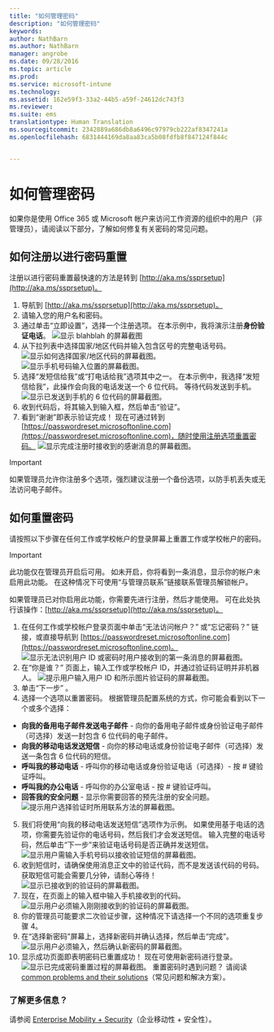 ```yaml
---
title: "如何管理密码"
description: "如何管理密码"
keywords: 
author: NathBarn
ms.author: NathBarn
manager: angrobe
ms.date: 09/28/2016
ms.topic: article
ms.prod: 
ms.service: microsoft-intune
ms.technology: 
ms.assetid: 162e59f3-33a2-44b5-a59f-24612dc743f3
ms.reviewer: 
ms.suite: ems
translationtype: Human Translation
ms.sourcegitcommit: 2342889a686db8a6496c97979cb222af8347241a
ms.openlocfilehash: 6831444169da8aa83ca5b08fdfb8f847124f844c


---
```


# <a name="how-to-manage-your-own-password"></a>如何管理密码

如果你是使用 Office 365 或 Microsoft 帐户来访问工作资源的组织中的用户（非管理员），请阅读以下部分，了解如何修复有关密码的常见问题。

## <a name="how-to-register-for-password-reset"></a>如何注册以进行密码重置
注册以进行密码重置最快速的方法是转到 [http://aka.ms/ssprsetup](http://aka.ms/ssprsetup)。

1.  导航到 [http://aka.ms/ssprsetup](http://aka.ms/ssprsetup)。
2.  请输入您的用户名和密码。
3.  通过单击“立即设置”，选择一个注册选项。 在本示例中，我将演示注册**身份验证电话**。
![显示 blahblah 的屏幕截图](./media/ft-mngPW-1-setup.png)
4.  从下拉列表中选择国家/地区代码并输入包含区号的完整电话号码。
![显示如何选择国家/地区代码的屏幕截图。 ](./media/ft-mngPW-2-enterNumber.png)![显示手机号码输入位置的屏幕截图。](./media/ft-mngPW-3-enterNumber2.png)
5.  选择“发短信给我”或“打电话给我”选项其中之一。 在本示例中，我选择“发短信给我”，此操作会向我的电话发送一个 6 位代码。 等待代码发送到手机。
![显示已发送到手机的 6 位代码的屏幕截图。](./media/ft-mngPW-4-textCode.png)
6.  收到代码后，将其输入到输入框，然后单击“验证”。
7.  看到“谢谢”即表示验证完成！ 现在可通过转到 [https://passwordreset.microsoftonline.com](https://passwordreset.microsoftonline.com)，随时使用注册选项重置密码。
![显示完成注册时接收到的感谢消息的屏幕截图。](./media/ft-mngPW-5-thanks.png)

> [!IMPORTANT]
> 如果管理员允许你注册多个选项，强烈建议注册一个备份选项，以防手机丢失或无法访问电子邮件。

## <a name="how-to-reset-your-password"></a>如何重置密码
请按照以下步骤在任何工作或学校帐户的登录屏幕上重置工作或学校帐户的密码。

> [!IMPORTANT]
> 此功能仅在管理员开启后可用。 如未开启，你将看到一条消息，显示你的帐户未启用此功能。 在这种情况下可使用“与管理员联系”链接联系管理员解锁帐户。
>
如果管理员已对你启用此功能，你需要先进行注册，然后才能使用。 可在此处执行该操作：[http://aka.ms/ssprsetup](http://aka.ms/ssprsetup)。

1.  在任何工作或学校帐户登录页面中单击“无法访问帐户？” 或“忘记密码？” 链接，或直接导航到 [https://passwordreset.microsoftonline.com](https://passwordreset.microsoftonline.com)。
![显示无法识别用户 ID 或密码时用户接收到的第一条消息的屏幕截图。](./media/ft-mngPW-6-resetPWbegin.png)
2.  在“你是谁？” 页面上，输入工作或学校帐户 ID，并通过验证码证明并非机器人。
![提示用户输入用户 ID 和所示图片验证码的屏幕截图。](./media/ft-mngPW-7-enterID.png)
3.  单击“下一步” 。
4.  选择一个选项以重置密码。 根据管理员配置系统的方式，你可能会看到以下一个或多个选择：
 - **向我的备用电子邮件发送电子邮件** - 向你的备用电子邮件或身份验证电子邮件（可选择）发送一封包含 6 位代码的电子邮件。
  - **向我的移动电话发送短信** - 向你的移动电话或身份验证电子邮件（可选择）发送一条包含 6 位代码的短信。
  - **呼叫我的移动电话** - 呼叫你的移动电话或身份验证电话（可选择）- 按 # 键验证呼叫。
 - **呼叫我的办公电话** - 呼叫你的办公室电话 - 按 # 键验证呼叫。
 - **回答我的安全问题** - 显示你需要回答的预先注册的安全问题。
 ![提示用户选择验证时所用联系方法的屏幕截图。](./media/ft-mngPW-8-answerQuestions.png)
5.  我们将使用“向我的移动电话发送短信”选项作为示例。 如果使用基于电话的选项，你需要先验证你的电话号码，然后我们才会发送短信。 输入完整的电话号码，然后单击“下一步”来验证电话号码是否正确并发送短信。
![显示用户需输入手机号码以接收验证短信的屏幕截图。](./media/ft-mngPW-9-textNumber.png)
6.  收到短信时，请确保使用消息正文中的验证代码，而不是发送该代码的号码。 获取短信可能会需要几分钟，请耐心等待！
![显示已接收到的验证码的屏幕截图。](./media/ft-mngPW-10-verificationCode.png)
7.  现在，在页面上的输入框中输入手机接收到的代码。
![显示用户必须输入刚刚接收到的验证码的屏幕截图。](./media/ft-mngPW-11-enterCode.png)
8.  你的管理员可能要求二次验证步骤，这种情况下请选择一个不同的选项重复步骤 4。
9.  在“选择新密码”屏幕上，选择新密码并确认选择，然后单击“完成”。
![显示用户必须输入，然后确认新密码的屏幕截图。](./media/ft-mngPW-12-clickFinish.png)
10. 显示成功页面即表明密码已重置成功！ 现在可使用新密码进行登录。
![显示已完成密码重置过程的屏幕截图。](./media/ft-mngPW-13-success.png)
重置密码时遇到问题？ 请阅读 [common problems and their solutions](https://azure.microsoft.com/en-us/documentation/articles/active-directory-passwords-update-your-own-password/#common-problems-and-their-solutions)（常见问题和解决方案）。

### <a name="want-to-learn-more"></a>了解更多信息？
请参阅 [Enterprise Mobility + Security](https://www.microsoft.com/en-us/server-cloud/enterprise-mobility/overview.aspx)（企业移动性 + 安全性）。



<!--HONumber=Jan17_HO1-->


